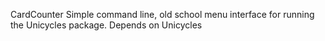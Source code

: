 CardCounter
Simple command line, old school menu interface for running the Unicycles package.
Depends on Unicycles
